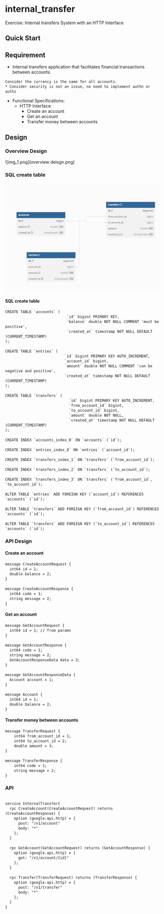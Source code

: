 # internal_transfer
Exercise: Internal transfers System with an HTTP Interface
## Quick Start

## Requirement
- Internal transfers application that facilitates financial
  transactions between accounts.
```azure
Consider the currency is the same for all accounts.
* Consider security is not an issue, no need to implement authn or authz
```
- Functional Specifications:
  - HTTP Interface:
    - Create an account
    - Get an account
    - Transfer money between accounts

## Design
### Overview Design
![img_1.png](overview deisgn.png)
### SQL create table
![img.png](img.png)
#### SQL create table
```
CREATE TABLE `accounts` (
                            `id` bigint PRIMARY KEY,
                            `balance` double NOT NULL COMMENT 'must be positive',
                            `created_at` timestamp NOT NULL DEFAULT (CURRENT_TIMESTAMP)
);

CREATE TABLE `entries` (
                           `id` bigint PRIMARY KEY AUTO_INCREMENT,
                           `account_id` bigint,
                           `amount` double NOT NULL COMMENT 'can be negative and positive',
                           `created_at` timestamp NOT NULL DEFAULT (CURRENT_TIMESTAMP)
);

CREATE TABLE `transfers` (
                             `id` bigint PRIMARY KEY AUTO_INCREMENT,
                             `from_account_id` bigint,
                             `to_account_id` bigint,
                             `amount` double NOT NULL,
                             `created_at` timestamp NOT NULL DEFAULT (CURRENT_TIMESTAMP)
);

CREATE INDEX `accounts_index_0` ON `accounts` (`id`);

CREATE INDEX `entries_index_0` ON `entries` (`account_id`);

CREATE INDEX `transfers_index_1` ON `transfers` (`from_account_id`);

CREATE INDEX `transfers_index_2` ON `transfers` (`to_account_id`);

CREATE INDEX `transfers_index_3` ON `transfers` (`from_account_id`, `to_account_id`);

ALTER TABLE `entries` ADD FOREIGN KEY (`account_id`) REFERENCES `accounts` (`id`);

ALTER TABLE `transfers` ADD FOREIGN KEY (`from_account_id`) REFERENCES `accounts` (`id`);

ALTER TABLE `transfers` ADD FOREIGN KEY (`to_account_id`) REFERENCES `accounts` (`id`);
```

### API Design
#### Create an account
```
message CreateAccountRequest {
  int64 id = 1;
  double balance = 2;
}

message CreateAccountResponse {
  int64 code = 1;
  string message = 2;
}
```

#### Get an account
```
message GetAccountRequest {
  int64 id = 1; // from params
}

message GetAccountResponse {
  int64 code = 1;
  string message = 2;
  GetAccountResponseData data = 3;
}

message GetAccountResponseData {
  Account account = 1;
}

message Account {
  int64 id = 1;
  double balance = 2;
}
```

#### Transfer money between accounts
```
message TransferRequest {
    int64 from_account_id = 1;
    int64 to_account_id = 2;
    double amount = 3;
}

message TransferResponse {
    int64 code = 1;
    string message = 2;
}
```

### API
```

service InternalTransfer{
  rpc CreateAccount(CreateAccountRequest) returns (CreateAccountResponse) {
    option (google.api.http) = {
      post: "/v1/account"
      body: "*"
    };
  }

  rpc GetAccount(GetAccountRequest) returns (GetAccountResponse) {
    option (google.api.http) = {
      get: "/v1/account/{id}"
    };
  }

  rpc Transfer(TransferRequest) returns (TransferResponse) {
    option (google.api.http) = {
      post: "/v1/transfer"
      body: "*"
    };
  }
}

```
